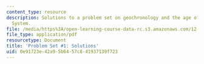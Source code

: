 ```yaml
---
content_type: resource
description: Solutions to a problem set on geochronology and the age of the Solar
  System.
file: /media/https%3A/open-learning-course-data-rc.s3.amazonaws.com/12-002-physics-and-chemistry-of-the-terrestrial-planets-fall-2008/0e91723e42a95b6457c841937139f723_MIT12_002f08_ps01_solutions.pdf
file_type: application/pdf
resourcetype: Document
title: 'Problem Set #1: Solutions'
uid: 0e91723e-42a9-5b64-57c8-41937139f723
---
```

